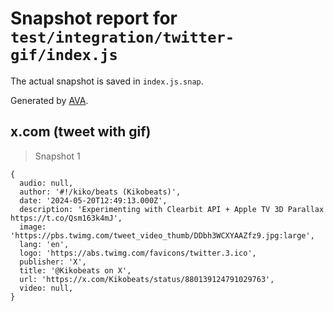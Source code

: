 # Snapshot report for `test/integration/twitter-gif/index.js`

The actual snapshot is saved in `index.js.snap`.

Generated by [AVA](https://avajs.dev).

## x.com (tweet with gif)

> Snapshot 1

    {
      audio: null,
      author: '#!/kiko/beats (Kikobeats)',
      date: '2024-05-20T12:49:13.000Z',
      description: 'Experimenting with Clearbit API + Apple TV 3D Parallax https://t.co/Qsm163k4mJ',
      image: 'https://pbs.twimg.com/tweet_video_thumb/DDbh3WCXYAAZfz9.jpg:large',
      lang: 'en',
      logo: 'https://abs.twimg.com/favicons/twitter.3.ico',
      publisher: 'X',
      title: '@Kikobeats on X',
      url: 'https://x.com/Kikobeats/status/880139124791029763',
      video: null,
    }
